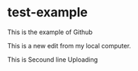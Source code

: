 # test-example
This is the example of Github

This is a new edit from my local computer.

This is Secound line Uploading
